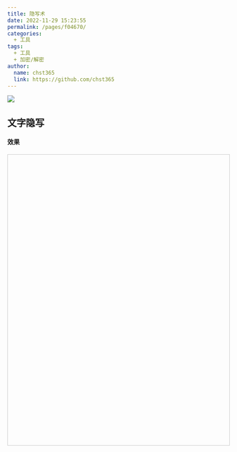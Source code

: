 ```yaml
---
title: 隐写术
date: 2022-11-29 15:23:55
permalink: /pages/f04670/
categories: 
  + 工具
tags: 
  + 工具
  + 加密/解密
author: 
  name: chst365
  link: https://github.com/chst365
---
```

![](https://cdn.jsdelivr.net/gh/chst365/bolgImgs/imgs/topImgs/137.jpg)

## 文字隐写

#### 效果

<iframe style="width: 100%; height: 660px; border: 1px solid #ccc; " allowfullscreen="true" :src="$withBase('/demo/tools/steganography.html')"></iframe>

